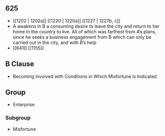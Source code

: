 ## 625
- [[1202 | 1202a]] [[1220 | 1220a]] [[1227 | 1227b, c]] 
- A awakens in B a consuming desire to leave the city and return to her home in the country to live. All of which was farthest from A’s plans, since he seeks a business engagement from B which can only be carried out in the city, and with B’s help
- [[641]] [[1155]] 

## B Clause
- Becoming Invoived with Conditions in Which Misfortune is Indicated

## Group
- Enterprise

### Subgroup
- Misfortune

